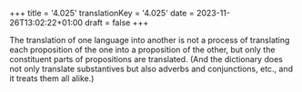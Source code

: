 +++
title = '4.025'
translationKey = '4.025'
date = 2023-11-26T13:02:22+01:00
draft = false
+++

The translation of one language into another is not a process of translating each proposition of the one into a proposition of the other, but only the constituent parts of propositions are translated.
(And the dictionary does not only translate substantives but also adverbs and conjunctions, etc., and it treats them all alike.)
